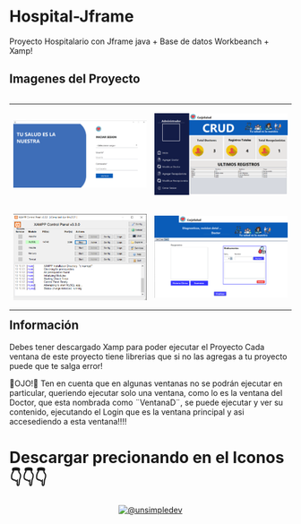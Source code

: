 # Hospital-Jframe
Proyecto Hospitalario con Jframe java + Base de datos Workbeanch + Xamp!
<h2>Imagenes del Proyecto</h2>

<table align="left">
  <tr border="none">
    <td width="40%" align="center">
      <p align="center">
        <img align="center" width=100% src="hospitalimagenes/Login Hospital github.jpg" alt="VIDEO" />
      </p>
    </td>
    <td width="40%" align="center">
      <p align="center">
        <img align="center" width=100% src="hospitalimagenes/Ventana Recepcionista.PNG" alt="VIDEO" />
      </p>
    </td>
  </tr>
  <tr border="none">
    <td width="40%" align="center">
      <p align="center">
        <img align="center" width=100% src="hospitalimagenes/xamp.PNG" alt="VIDEO" />
      </p>
    </td>
    <td width="40%" align="center">
      <p align="center">
        <img align="center" width=100% src="doctor.PNG" alt="VIDEO" />
      </p>
    </td>
  </tr>
</table>

<h2>Información</h2>
<p>Debes tener descargado Xamp para poder ejecutar el Proyecto
   Cada ventana de este proyecto tiene librerias que si no las
   agregas a tu proyecto puede que te salga error! 

   🚨OJO!🚨
   Ten en cuenta que en algunas ventanas no se podrán ejecutar
   en particular, queriendo ejecutar solo una ventana, como lo es
   la ventana del Doctor, que esta nombrada como ¨VentanaD¨, 
   se puede ejecutar y ver su contenido, ejecutando el Login que
   es la ventana principal y asi accesediendo a esta ventana!!!!</p>

 <h1>Descargar precionando en el Iconos👇👇👇</h1>  
 <p align="center">
        <a href="https://sites.google.com/view/programacioncmv/jframe" target="blank"><img align="center" src="https://img.shields.io/website-up-down-green-red/http/monip.org.svg" alt="@unsimpledev"  /></a>



